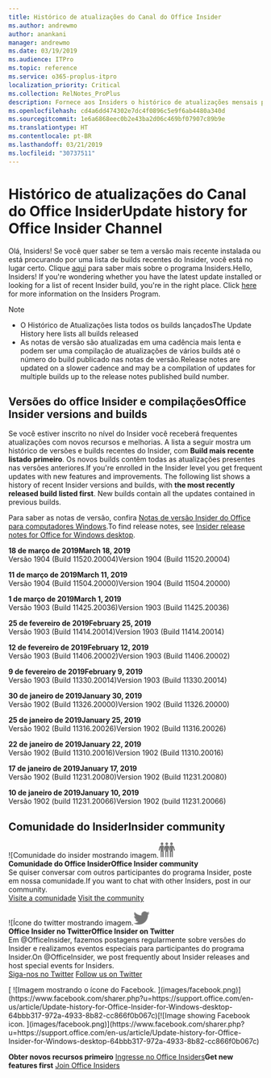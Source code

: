 ```yaml
---
title: Histórico de atualizações do Canal do Office Insider
ms.author: andrewmo
author: anankani
manager: andrewmo
ms.date: 03/19/2019
ms.audience: ITPro
ms.topic: reference
ms.service: o365-proplus-itpro
localization_priority: Critical
ms.collection: RelNotes_ProPlus
description: Fornece aos Insiders o histórico de atualizações mensais para os lançamentos do Canal Mensal Insider – Modo Rápido para a área de trabalho do Windows
ms.openlocfilehash: cd4a6dd474302e7dc4f0896c5e9f6ab4480a340d
ms.sourcegitcommit: 1e6a6868eec0b2e43ba2d06c469bf07907c89b9e
ms.translationtype: HT
ms.contentlocale: pt-BR
ms.lasthandoff: 03/21/2019
ms.locfileid: "30737511"
---
```

# <a name="update-history-for-office-insider-channel"></a><span data-ttu-id="dde12-103">Histórico de atualizações do Canal do Office Insider</span><span class="sxs-lookup"><span data-stu-id="dde12-103">Update history for Office Insider Channel</span></span>

<span data-ttu-id="dde12-p101">Olá, Insiders! Se você quer saber se tem a versão mais recente instalada ou está procurando por uma lista de builds recentes do Insider, você está no lugar certo.                                                                  Clique [aqui](https://insider.office.com/) para saber mais sobre o programa Insiders.</span><span class="sxs-lookup"><span data-stu-id="dde12-p101">Hello, Insiders! If you're wondering whether you have the latest update installed or looking for a list of recent Insider build, you're in the right place. Click [here](https://insider.office.com/) for more information on the Insiders Program.</span></span>

> [!NOTE]
> - <span data-ttu-id="dde12-107">O Histórico de Atualizações lista todos os builds lançados</span><span class="sxs-lookup"><span data-stu-id="dde12-107">The Update History here lists all builds released</span></span>
> - <span data-ttu-id="dde12-108">As notas de versão são atualizadas em uma cadência mais lenta e podem ser uma compilação de atualizações de vários builds até o número do build publicado nas notas de versão.</span><span class="sxs-lookup"><span data-stu-id="dde12-108">Release notes are updated on a slower cadence and may be a compilation of updates for multiple builds up to the release notes published build number.</span></span>



## <a name="office-insider-versions-and-builds"></a><span data-ttu-id="dde12-109">Versões do office Insider e compilações</span><span class="sxs-lookup"><span data-stu-id="dde12-109">Office Insider versions and builds</span></span>

<span data-ttu-id="dde12-p102">Se você estiver inscrito no nível do Insider você receberá frequentes atualizações com novos recursos e melhorias. A lista a seguir mostra um histórico de versões e builds recentes do Insider, com **Build mais recente listado primeiro**. Os novos builds contêm todas as atualizações presentes nas versões anteriores.</span><span class="sxs-lookup"><span data-stu-id="dde12-p102">If you're enrolled in the Insider level you get frequent updates with new features and improvements. The following list shows a history of recent Insider versions and builds, with **the most recently released build listed first**. New builds contain all the updates contained in previous builds.</span></span> 

<span data-ttu-id="dde12-113">Para saber as notas de versão, confira [Notas de versão Insider do Office para computadores Windows](https://docs.microsoft.com/pt-BR/OfficeUpdates/release-notes-office-insider).</span><span class="sxs-lookup"><span data-stu-id="dde12-113">To find release notes, see [Insider release notes for Office for Windows desktop](https://docs.microsoft.com/pt-BR/OfficeUpdates/release-notes-office-insider).</span></span>

<span data-ttu-id="dde12-114">**18 de março de 2019**</span><span class="sxs-lookup"><span data-stu-id="dde12-114">**March 18, 2019**</span></span><br/> <span data-ttu-id="dde12-115">Versão 1904 (Build 11520.20004)</span><span class="sxs-lookup"><span data-stu-id="dde12-115">Version 1904 (Build 11520.20004)</span></span><br/>

<span data-ttu-id="dde12-116">**11 de março de 2019**</span><span class="sxs-lookup"><span data-stu-id="dde12-116">**March 11, 2019**</span></span><br/> <span data-ttu-id="dde12-117">Versão 1904 (Build 11504.20000)</span><span class="sxs-lookup"><span data-stu-id="dde12-117">Version 1904 (Build 11504.20000)</span></span><br/>

<span data-ttu-id="dde12-118">**1 de março de 2019**</span><span class="sxs-lookup"><span data-stu-id="dde12-118">**March 1, 2019**</span></span><br/> <span data-ttu-id="dde12-119">Versão 1903 (Build 11425.20036)</span><span class="sxs-lookup"><span data-stu-id="dde12-119">Version 1903 (Build 11425.20036)</span></span><br/> 

<span data-ttu-id="dde12-120">**25 de fevereiro de 2019**</span><span class="sxs-lookup"><span data-stu-id="dde12-120">**February 25, 2019**</span></span><br/> <span data-ttu-id="dde12-121">Versão 1903 (Build 11414.20014)</span><span class="sxs-lookup"><span data-stu-id="dde12-121">Version 1903 (Build 11414.20014)</span></span><br/> 

<span data-ttu-id="dde12-122">**12 de fevereiro de 2019**</span><span class="sxs-lookup"><span data-stu-id="dde12-122">**February 12, 2019**</span></span><br/> <span data-ttu-id="dde12-123">Versão 1903 (Build 11406.20002)</span><span class="sxs-lookup"><span data-stu-id="dde12-123">Version 1903 (Build 11406.20002)</span></span><br/> 

<span data-ttu-id="dde12-124">**9 de fevereiro de 2019**</span><span class="sxs-lookup"><span data-stu-id="dde12-124">**February 9, 2019**</span></span><br/> <span data-ttu-id="dde12-125">Versão 1903 (Build 11330.20014)</span><span class="sxs-lookup"><span data-stu-id="dde12-125">Version 1903 (Build 11330.20014)</span></span><br/> 

<span data-ttu-id="dde12-126">**30 de janeiro de 2019**</span><span class="sxs-lookup"><span data-stu-id="dde12-126">**January 30, 2019**</span></span><br/> <span data-ttu-id="dde12-127">Versão 1902 (Build 11326.20000)</span><span class="sxs-lookup"><span data-stu-id="dde12-127">Version 1902 (Build 11326.20000)</span></span><br/> 

<span data-ttu-id="dde12-128">**25 de janeiro de 2019**</span><span class="sxs-lookup"><span data-stu-id="dde12-128">**January 25, 2019**</span></span><br/> <span data-ttu-id="dde12-129">Versão 1902 (Build 11316.20026)</span><span class="sxs-lookup"><span data-stu-id="dde12-129">Version 1902 (Build 11316.20026)</span></span><br/> 

<span data-ttu-id="dde12-130">**22 de janeiro de 2019**</span><span class="sxs-lookup"><span data-stu-id="dde12-130">**January 22, 2019**</span></span><br/> <span data-ttu-id="dde12-131">Versão 1902 (Build 11310.20016)</span><span class="sxs-lookup"><span data-stu-id="dde12-131">Version 1902 (Build 11310.20016)</span></span><br/> 

<span data-ttu-id="dde12-132">**17 de janeiro de 2019**</span><span class="sxs-lookup"><span data-stu-id="dde12-132">**January 17, 2019**</span></span><br/> <span data-ttu-id="dde12-133">Versão 1902 (Build 11231.20080)</span><span class="sxs-lookup"><span data-stu-id="dde12-133">Version 1902 (Build 11231.20080)</span></span><br/>

<span data-ttu-id="dde12-134">**10 de janeiro de 2019**</span><span class="sxs-lookup"><span data-stu-id="dde12-134">**January 10, 2019**</span></span><br/> <span data-ttu-id="dde12-135">Versão 1902 (build 11231.20066)</span><span class="sxs-lookup"><span data-stu-id="dde12-135">Version 1902 (build 11231.20066)</span></span><br/> 


## <a name="insider-community"></a><span data-ttu-id="dde12-136">Comunidade do Insider</span><span class="sxs-lookup"><span data-stu-id="dde12-136">Insider community</span></span>

<span data-ttu-id="dde12-137">![Comunidade do insider mostrando imagem.</span><span class="sxs-lookup"><span data-stu-id="dde12-137">![Image showing insider community.</span></span> ](images/insidercommunity.png) <br/>
<span data-ttu-id="dde12-138">**Comunidade do Office Insider**</span><span class="sxs-lookup"><span data-stu-id="dde12-138">**Office Insider community**</span></span><br/> <span data-ttu-id="dde12-139">Se quiser conversar com outros participantes do programa Insider, poste em nossa comunidade.</span><span class="sxs-lookup"><span data-stu-id="dde12-139">If you want to chat with other Insiders, post in our community.</span></span><br/><span data-ttu-id="dde12-140"> 
[Visite a comunidade](https://go.microsoft.com/fwlink/?linkid=843493)</span><span class="sxs-lookup"><span data-stu-id="dde12-140"> 
[Visit the community](https://go.microsoft.com/fwlink/?linkid=843493)</span></span><br/> 

<span data-ttu-id="dde12-141">![Ícone do twitter mostrando imagem.</span><span class="sxs-lookup"><span data-stu-id="dde12-141">![Image showing twitter icon.</span></span> ](images/twitter.png)<br/>
<span data-ttu-id="dde12-142">**Office Insider no Twitter**</span><span class="sxs-lookup"><span data-stu-id="dde12-142">**Office Insider on Twitter**</span></span><br/> <span data-ttu-id="dde12-143">Em @OfficeInsider, fazemos postagens regularmente sobre versões do Insider e realizamos eventos especiais para participantes do programa Insider.</span><span class="sxs-lookup"><span data-stu-id="dde12-143">On @OfficeInsider, we post frequently about Insider releases and host special events for Insiders.</span></span><br/><span data-ttu-id="dde12-144"> 
[Siga-nos no Twitter](https://go.microsoft.com/fwlink/?linkid=717717)</span><span class="sxs-lookup"><span data-stu-id="dde12-144"> 
[Follow us on Twitter](https://go.microsoft.com/fwlink/?linkid=717717)</span></span><br/> 

<span data-ttu-id="dde12-145">
  [
  ![Imagem mostrando o ícone do Facebook. ](images/facebook.png)](https://www.facebook.com/sharer.php?u=https://support.office.com/en-us/article/Update-history-for-Office-Insider-for-Windows-desktop-64bbb317-972a-4933-8b82-cc866f0b067c)</span><span class="sxs-lookup"><span data-stu-id="dde12-145">[![Image showing Facebook icon. ](images/facebook.png)](https://www.facebook.com/sharer.php?u=https://support.office.com/en-us/article/Update-history-for-Office-Insider-for-Windows-desktop-64bbb317-972a-4933-8b82-cc866f0b067c)</span></span>


<span data-ttu-id="dde12-146">**Obter novos recursos primeiro**
[Ingresse no Office Insiders](https://insider.office.com/)</span><span class="sxs-lookup"><span data-stu-id="dde12-146">**Get new features first**
[Join Office Insiders](https://insider.office.com/)</span></span>